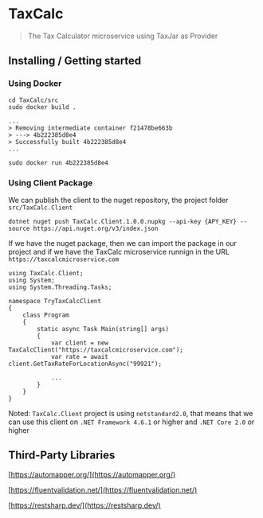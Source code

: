 # TaxCalc
> The Tax Calculator microservice using TaxJar as Provider

## Installing / Getting started

### Using Docker

```shell
cd TaxCalc/src
sudo docker build .

...
> Removing intermediate container f21478be663b
> ---> 4b222385d8e4
> Successfully built 4b222385d8e4
...

sudo docker run 4b222385d8e4

```

### Using Client Package

We can publish the client to the nuget repository, the project folder `src/TaxCalc.Client`

```
dotnet nuget push TaxCalc.Client.1.0.0.nupkg --api-key {APY_KEY} --source https://api.nuget.org/v3/index.json
```

If we have the nuget package, then we can import the package in our project and if we have the TaxCalc microservice runnign in the URL `https://taxcalcmicroservice.com`

```
using TaxCalc.Client;
using System;
using System.Threading.Tasks;

namespace TryTaxCalcClient
{
    class Program
    {
        static async Task Main(string[] args)
        {
            var client = new TaxCalcClient("https://taxcalcmicroservice.com");
            var rate = await client.GetTaxRateForLocationAsync("99921");
            
            ...
        }
    }
}
```

Noted: `TaxCalc.Client` project is using `netstandard2.0`, that means that we can use this client on `.NET Framework 4.6.1` or higher and `.NET Core 2.0` or higher

## Third-Party Libraries

[https://automapper.org/](https://automapper.org/)

[https://fluentvalidation.net/](https://fluentvalidation.net/)

[https://restsharp.dev/](https://restsharp.dev/)
